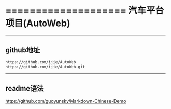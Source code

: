 ====================
汽车平台项目(AutoWeb)
====================
--------------------
github地址
--------------------
    https://github.com/ijie/AutoWeb
    https://github.com/ijie/AutoWeb.git
    
-----------------   
readme语法
-----------------
https://github.com/guoyunsky/Markdown-Chinese-Demo
